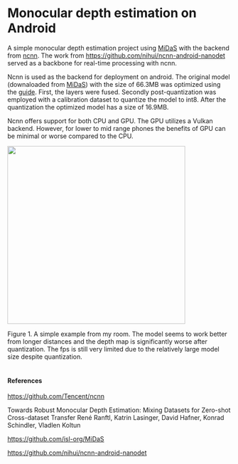 # Monocular depth estimation on Android

A simple monocular depth estimation project using [MiDaS](https://github.com/isl-org/MiDaS) with the backend from [ncnn](https://github.com/Tencent/ncnn). The work from https://github.com/nihui/ncnn-android-nanodet served as a backbone for real-time processing with ncnn.

Ncnn is used as the backend for deployment on android. The original model (downaloaded from [MiDaS](https://github.com/isl-org/MiDaS)) with the size of 66.3MB was optimized using the [guide](https://ncnn.docsforge.com/master/how-to-use-and-faq/quantized-int8-inference/). First, the layers were fused. Secondly post-quantization was employed with a calibration dataset to quantize the model to int8. After the quantization the optimized model has a size of 16.9MB.

Ncnn offers support for both CPU and GPU. The GPU utilizes a Vulkan backend. However, for lower to mid range phones the benefits of GPU can be minimal or worse compared to the CPU.

<p float="left">
  <img src="demo.gif", width=400>
</p>
Figure 1. A simple example from my room. The model seems to work better from longer distances and the depth map is significantly worse after quantization. The fps is still very limited due to the relatively large model size despite quantization.</br>
</br>

#### References

https://github.com/Tencent/ncnn

Towards Robust Monocular Depth Estimation: Mixing Datasets for Zero-shot Cross-dataset Transfer
René Ranftl, Katrin Lasinger, David Hafner, Konrad Schindler, Vladlen Koltun

https://github.com/isl-org/MiDaS


https://github.com/nihui/ncnn-android-nanodet



